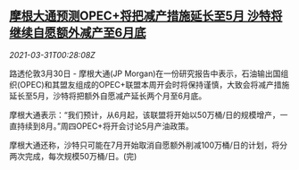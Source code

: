 <!--1617150662000-->
[摩根大通预测OPEC+将把减产措施延长至5月 沙特将继续自愿额外减产至6月底](https://cn.reuters.com/article/jpmorgan-opec-output-cut-0330-tues-idCNKBS2BN02C)
------

<div><i>2021-03-31T00:28:08Z</i></div><p>路透伦敦3月30日 - 摩根大通(JP Morgan)在一份研究报告中表示，石油输出国组织(OPEC)和其盟友组成的OPEC+联盟本周开会时将保持谨慎，大致会将减产措施延长至5月，沙特将把额外自愿减产延长两个月至6月底。</p><p>摩根大通表示：“我们预计，从6月起，该联盟将开始以50万桶/日的规模增产，一直持续到8月。”周四OPEC+将开会讨论5月产油政策。</p><p>摩根大通还称，沙特只可能在7月开始取消自愿额外削减100万桶/日的计划，将分两次完成，每次规模50万桶/日。(完)</p>
